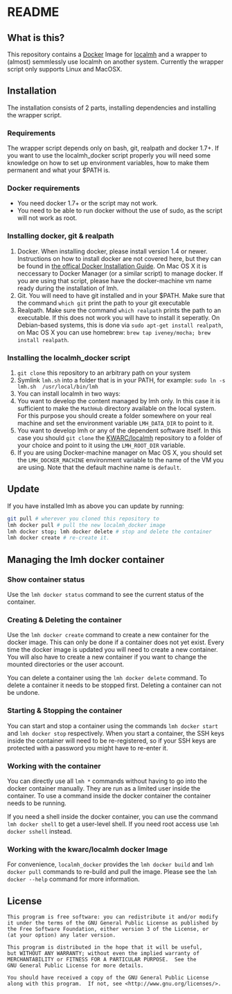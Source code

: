# README

## What is this?

This repository contains a [Docker](https://www.docker.com/) Image for [localmh](https://github.com/KWARC/localmh) and a wrapper to (almost) semmlessly use localmh on another system. Currently the wrapper script only supports Linux and MacOSX.

## Installation

The installation consists of 2 parts, installing dependencies and installing the wrapper script.

### Requirements

The wrapper script depends only on bash, git, realpath and docker 1.7+. If you want to use the localmh_docker script properly you will need some knowledge on how to set up environment variables, how to make them permanent and what your $PATH is.

### Docker requirements
* You need docker 1.7+ or the script may not work.
* You need to be able to run docker without the use of sudo, as the script will not work as root.

### Installing docker, git & realpath

1. Docker. When installing docker, please install version 1.4 or newer. Instructions on how to install docker are not covered here, but they can be found in [the offical Docker Installation Guide](https://docs.docker.com/installation/). On Mac OS X it is neccessary to Docker Manager (or a similar script) to manage docker. If you are using that script, please have the docker-machine vm name ready during the installation of lmh.
2. Git. You will need to have git installed and in your $PATH. Make sure that the command ```which git``` print the path to your git executable
3. Realpath. Make sure the command ```which realpath``` prints the path to an executable. If this does not work you will have to install it seperatly. On Debian-based systems, this is done via ```sudo apt-get install realpath```, on Mac OS X you can use homebrew: ```brew tap iveney/mocha; brew install realpath```. 

### Installing the localmh_docker script

1. ```git clone``` this repository to an arbitrary path on your system
2. Symlink ```lmh.sh``` into a folder that is in your PATH, for example: ```sudo ln -s lmh.sh  /usr/local/bin/lmh```
3. You can install localmh in two ways:
  1. You want to develop the content managed by lmh only. In this case it is sufficient to make the ```MathHub``` directory available on the local system. For this purpose you should create a folder somewhere on your real machine and set the environment variable ```LMH_DATA_DIR``` to point to it.
  2. You want to develop lmh or any of the dependent software itself. In this case you should ```git clone``` the [KWARC/localmh](https://github.com/KWARC/localmh) repository to a folder of your choice and point to it using the ```LMH_ROOT_DIR``` variable.
4. If you are using Docker-machine manager on Mac OS X, you should set the ```LMH_DOCKER_MACHINE``` environment variable to the name of the VM you are using. Note that the default machine name is ```default```.

## Update

If you have installed lmh as above you can update by running:

```bash
git pull # wherever you cloned this repository to
lmh docker pull # pull the new localmh_docker image
lmh docker stop; lmh docker delete # stop and delete the container
lmh docker create # re-create it.
```

## Managing the lmh docker container

### Show container status

Use the ```lmh docker status``` command to see the current status of the container.

### Creating & Deleting the container

Use the ```lmh docker create``` command to create a new container for the docker image. This can only be done if a container does not yet exist. Every time the docker image is updated you will need to create a new container. You will also have to create a new container if you want to change the mounted directories or the user account.

You can delete a container using the ```lmh docker delete``` command. To delete a container it needs to be stopped first. Deleting a container can not be undone.

### Starting & Stopping the container

You can start and stop a container using the commands ```lmh docker start``` and ```lmh docker stop``` respectively. When you start a container, the SSH keys inside the container will need to be re-registered, so if your SSH keys are protected with a password you might have to re-enter it.

### Working with the container
You can directly use all ```lmh *``` commands without having to go into the docker container manually. They are run as a limited user inside the container. To use a command inside the docker container the container needs to be running.

If you need a shell inside the docker container, you can use the command ```lmh docker shell``` to get a user-level shell. If you need root access use ```lmh docker sshell``` instead.

### Working with the kwarc/localmh docker Image
For convenience, ```localmh_docker``` provides the ```lmh docker build``` and ```lmh docker pull``` commands to re-build and pull the image. Please see the ```lmh docker --help``` command for more information.

## License

    This program is free software: you can redistribute it and/or modify
    it under the terms of the GNU General Public License as published by
    the Free Software Foundation, either version 3 of the License, or
    (at your option) any later version.

    This program is distributed in the hope that it will be useful,
    but WITHOUT ANY WARRANTY; without even the implied warranty of
    MERCHANTABILITY or FITNESS FOR A PARTICULAR PURPOSE.  See the
    GNU General Public License for more details.

    You should have received a copy of the GNU General Public License
    along with this program.  If not, see <http://www.gnu.org/licenses/>.
